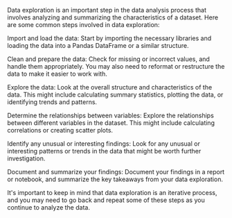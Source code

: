 Data exploration is an important step in the data analysis process that involves analyzing and summarizing the characteristics of a dataset. Here are some common steps involved in data exploration:

Import and load the data: Start by importing the necessary libraries and loading the data into a Pandas DataFrame or a similar structure.

Clean and prepare the data: Check for missing or incorrect values, and handle them appropriately. You may also need to reformat or restructure the data to make it easier to work with.

Explore the data: Look at the overall structure and characteristics of the data. This might include calculating summary statistics, plotting the data, or identifying trends and patterns.

Determine the relationships between variables: Explore the relationships between different variables in the dataset. This might include calculating correlations or creating scatter plots.

Identify any unusual or interesting findings: Look for any unusual or interesting patterns or trends in the data that might be worth further investigation.

Document and summarize your findings: Document your findings in a report or notebook, and summarize the key takeaways from your data exploration.

It's important to keep in mind that data exploration is an iterative process, and you may need to go back and repeat some of these steps as you continue to analyze the data.




